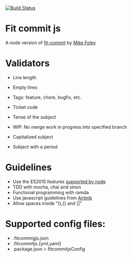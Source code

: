 [![Build Status](https://travis-ci.org/DanielaValero/fit-commit-js.svg)](https://travis-ci.org/DanielaValero/fit-commit-js)

# Fit commit js

A node version of [fit-commit](https://github.com/m1foley/fit-commit) by [Mike Foley](https://github.com/m1foley)


# Validators
 - Line length
 - Empty lines
 - Tags: feature, chore, bugfix, etc.
 - Ticket code
 - Tense of the subject

 - WIP: No merge work in progress into specified branch
 - Capitalized subject
 - Subject with a period



# Guidelines
 - Use the ES2015 features [supported by node](https://nodejs.org/en/docs/es6/)
 - TDD with mocha, chai and sinon
 - Functional programming with ramda
 - Use javascript guidelines from [Airbnb](https://github.com/airbnb/javascript)
 - Allow spaces inside "(),{} and []"


# Supported config files:
 - .fitcommigjs.json
 - .fitcommitjs.{yml,yaml}
 - .package.json > fitcommitjsConfig
